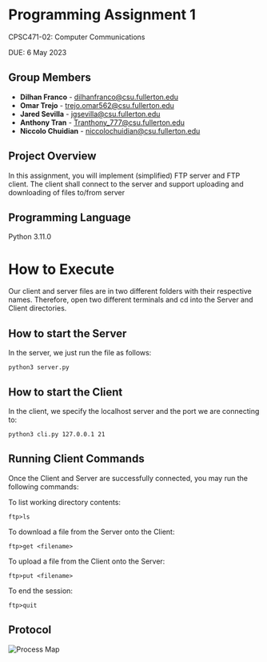 # Programming Assignment 1
CPSC471-02: Computer Communications

DUE: 6 May 2023 

## Group Members

- **Dilhan Franco** - dilhanfranco@csu.fullerton.edu
- **Omar Trejo** - trejo.omar562@csu.fullerton.edu
- **Jared Sevilla** - jgsevilla@csu.fullerton.edu
- **Anthony Tran**  - Tranthony_777@csu.fullerton.edu
- **Niccolo Chuidian** - niccolochuidian@csu.fullerton.edu
  
## Project Overview
In this assignment, you will implement (simplified) FTP server and FTP client. The client shall
connect to the server and support uploading and downloading of files to/from server

## Programming Language
Python 3.11.0

# How to Execute
Our client and server files are in two different folders with their respective names. Therefore, open two different terminals and cd into the Server and Client directories.

## How to start the Server
In the server, we just run the file as follows:
```
python3 server.py
```

## How to start the Client
In the client, we specify the localhost server and the port we are connecting to:
```
python3 cli.py 127.0.0.1 21
```
## Running Client Commands
Once the Client and Server are successfully connected, you may run the following commands:

To list working directory contents:
```
ftp>ls
```

To download a file from the Server onto the Client:
```
ftp>get <filename>
```

To upload a file from the Client onto the Server:
```
ftp>put <filename>
```

To end the session:
```
ftp>quit
```
## Protocol

![Process Map](https://user-images.githubusercontent.com/54593489/236600347-1dc0d3d1-d4ff-4193-93ce-8ec8fb2c378e.jpeg)
```
